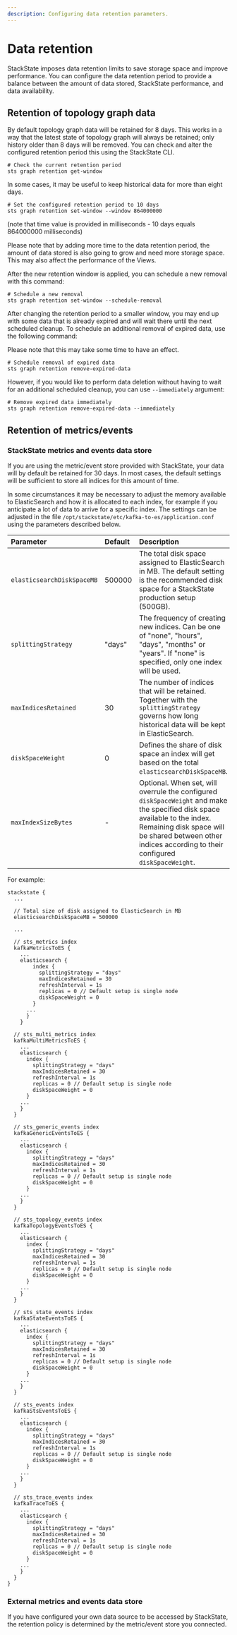 ```yaml
---
description: Configuring data retention parameters.
---
```


# Data retention

StackState imposes data retention limits to save storage space and improve performance. You can configure the data retention period to provide a balance between the amount of data stored, StackState performance, and data availability.

## Retention of topology graph data

By default topology graph data will be retained for 8 days. This works in a way that the latest state of topology graph will always be retained; only history older than 8 days will be removed. You can check and alter the configured retention period this using the StackState CLI.

```text
# Check the current retention period
sts graph retention get-window
```

In some cases, it may be useful to keep historical data for more than eight days.

```text
# Set the configured retention period to 10 days
sts graph retention set-window --window 864000000
```

\(note that time value is provided in milliseconds - 10 days equals 864000000 milliseconds\)

Please note that by adding more time to the data retention period, the amount of data stored is also going to grow and need more storage space. This may also affect the performance of the Views.

After the new retention window is applied, you can schedule a new removal with this command:

```text
# Schedule a new removal
sts graph retention set-window --schedule-removal
```

After changing the retention period to a smaller window, you may end up with some data that is already expired and will wait there until the next scheduled cleanup. To schedule an additional removal of expired data, use the following command:

Please note that this may take some time to have an effect.

```text
# Schedule removal of expired data
sts graph retention remove-expired-data
```

However, if you would like to perform data deletion without having to wait for an additional scheduled cleanup, you can use `--immediately` argument:

```text
# Remove expired data immediately
sts graph retention remove-expired-data --immediately
```

## Retention of metrics/events

### StackState metrics and events data store

If you are using the metric/event store provided with StackState, your data will by default be retained for 30 days. In most cases, the default settings will be sufficient to store all indices for this amount of time. 

In some circumstances it may be necessary to adjust the memory available to ElasticSearch and how it is allocated to each index, for example if you anticipate a lot of data to arrive for a specific index. The settings can be adjusted in the file `/opt/stackstate/etc/kafka-to-es/application.conf` using the parameters described below.

| Parameter | Default | Description | 
|:---|:---|:---|
| `elasticsearchDiskSpaceMB` | 500000 | The total disk space assigned to ElasticSearch in MB. The default setting is the recommended disk space for a StackState production setup (500GB). |
| `splittingStrategy` | "days" | The frequency of creating new indices. Can be one of "none", "hours", "days", "months" or "years". If "none" is specified, only one index will be used. |
| `maxIndicesRetained` | 30 | The number of indices that will be retained. Together with the `splittingStrategy` governs how long historical data will be kept in ElasticSearch.  |
| `diskSpaceWeight` | 0 | Defines the share of disk space an index will get based on the total `elasticsearchDiskSpaceMB`.  |
| `maxIndexSizeBytes` | - | Optional. When set, will overrule the configured `diskSpaceWeight` and make the specified disk space available to the index. Remaining disk space will be shared between other indices according to their configured `diskSpaceWeight`. | 

For example:

```
stackstate {
  ...

  // Total size of disk assigned to ElasticSearch in MB
  elasticsearchDiskSpaceMB = 500000

  ...

  // sts_metrics index
  kafkaMetricsToES {
    ...
    elasticsearch {
        index {
          splittingStrategy = "days"
          maxIndicesRetained = 30
          refreshInterval = 1s
          replicas = 0 // Default setup is single node
          diskSpaceWeight = 0
        }
      ...
      }
    }

  // sts_multi_metrics index
  kafkaMultiMetricsToES {
    ...
    elasticsearch {
      index {
        splittingStrategy = "days"
        maxIndicesRetained = 30
        refreshInterval = 1s
        replicas = 0 // Default setup is single node
        diskSpaceWeight = 0
      }
    ...
    }
  }

  // sts_generic_events index
  kafkaGenericEventsToES {
    ...
    elasticsearch {
      index {
        splittingStrategy = "days"
        maxIndicesRetained = 30
        refreshInterval = 1s
        replicas = 0 // Default setup is single node
        diskSpaceWeight = 0
      }
    ...
    }
  }

  // sts_topology_events index
  kafkaTopologyEventsToES {
    ...
    elasticsearch {
      index {
        splittingStrategy = "days"
        maxIndicesRetained = 30
        refreshInterval = 1s
        replicas = 0 // Default setup is single node
        diskSpaceWeight = 0
      }
    ...
    }
  }

  // sts_state_events index
  kafkaStateEventsToES {
    ...
    elasticsearch {
      index {
        splittingStrategy = "days"
        maxIndicesRetained = 30
        refreshInterval = 1s
        replicas = 0 // Default setup is single node
        diskSpaceWeight = 0
      }
    ...
    }
  }

  // sts_events index
  kafkaStsEventsToES {
    ...
    elasticsearch {
      index {
        splittingStrategy = "days"
        maxIndicesRetained = 30
        refreshInterval = 1s
        replicas = 0 // Default setup is single node
        diskSpaceWeight = 0
      }
    ...
    }
  }

  // sts_trace_events index
  kafkaTraceToES {
    ...
    elasticsearch {
      index {
        splittingStrategy = "days"
        maxIndicesRetained = 30
        refreshInterval = 1s
        replicas = 0 // Default setup is single node
        diskSpaceWeight = 0
      }
    ...
    }
  }
}

``` 

### External metrics and events data store

If you have configured your own data source to be accessed by StackState, the retention policy is determined by the metric/event store you connected.